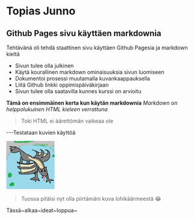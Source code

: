 # Topias Junno
## Github Pages sivu käyttäen markdownia

Tehtävänä oli tehdä staattinen sivu käyttäen Github Pagesia ja markdown kieltä

- Sivun tulee olla julkinen
- Käytä kourallinen markdown ominaisuuksia sivun luomiseen
- Dokumentoi prosessi muutamalla kuvankaappauksella
- Liitä Github linkki oppimispäiväkirjaan
- Sivun tulee olla saatavilla kunnes kurssi on arvioitu

**Tämä on ensimmäinen kerta kun käytän markdownia**
*Markdown on helppolukuinen HTML kieleen verrattuna*
> Toki HTML ei äärettömän vaikeaa ole

---Testataan kuvien käyttöä

![kuva](lohis.png)

> Tuossa pitäisi nyt olla piirtämäni kuva lohikäärmeestä 😂

Tässä~alkaa~ideat~loppua~

